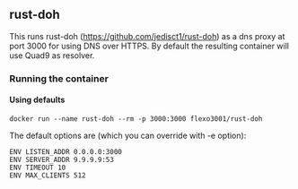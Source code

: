 ## rust-doh

This runs rust-doh (https://github.com/jedisct1/rust-doh) as a dns proxy at port 3000 for using DNS over HTTPS. By default the resulting container will use Quad9 as resolver.

### Running the container
#### Using defaults
```docker run --name rust-doh --rm -p 3000:3000 flexo3001/rust-doh```

The default options are (which you can override with -e option):

```
ENV LISTEN_ADDR 0.0.0.0:3000
ENV SERVER_ADDR 9.9.9.9:53
ENV TIMEOUT 10
ENV MAX_CLIENTS 512
```
